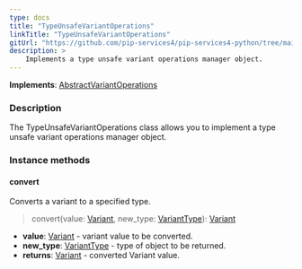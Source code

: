 ```yaml
---
type: docs
title: "TypeUnsafeVariantOperations"
linkTitle: "TypeUnsafeVariantOperations"
gitUrl: "https://github.com/pip-services4/pip-services4-python/tree/main/pip-services4-expressions-python"
description: > 
    Implements a type unsafe variant operations manager object.
---
```


**Implements**: [AbstractVariantOperations](../abstract_variant_operations)

### Description

The TypeUnsafeVariantOperations class allows you to implement a type unsafe variant operations manager object.


### Instance methods

#### convert
Converts a variant to a specified type.

> convert(value: [Variant](../variant), new_type: [VariantType](../variant_type)): [Variant](../variant)

- **value**: [Variant](../variant) - variant value to be converted.
- **new_type**: [VariantType](../variant_type) - type of object to be returned.
- **returns**: [Variant](../variant) - converted Variant value.
